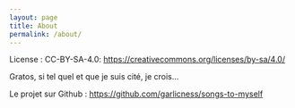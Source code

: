 ```yaml
---
layout: page
title: About
permalink: /about/
---
```


License : CC-BY-SA-4.0: <https://creativecommons.org/licenses/by-sa/4.0/>

Gratos, si tel quel et que je suis cité, je crois...

Le projet sur Github : <https://github.com/garlicness/songs-to-myself>
